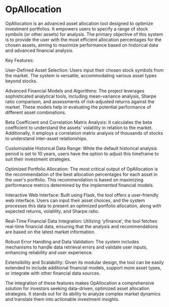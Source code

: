 # OpAllocation


OpAllocation is an advanced asset allocation tool designed to optimize investment portfolios. It empowers users to specify a range of stock symbols (or other assets) for analysis. The primary objective of this system is to provide the user with the most efficient allocation percentages for the chosen assets, aiming to maximize performance based on historical data and advanced financial analysis.

Key Features:

User-Defined Asset Selection: Users input their chosen stock symbols from the market. The system is versatile, accommodating various asset types beyond stocks.

Advanced Financial Models and Algorithms: The project leverages sophisticated analytical tools, including mean-variance analysis, Sharpe ratio comparison, and assessments of risk-adjusted returns against the market. These models help in evaluating the potential performance of different asset combinations.

Beta Coefficient and Correlation Matrix Analysis: It calculates the beta coefficient to understand the assets' volatility in relation to the market. Additionally, it employs a correlation matrix analysis of thousands of stocks to understand inter-asset relationships.

Customizable Historical Data Range: While the default historical analysis period is set to 10 years, users have the option to adjust this timeframe to suit their investment strategies.

Optimized Portfolio Allocation: The most critical output of OpAllocation is the recommendation of the best allocation percentages for each asset in the user's portfolio. This recommendation is based on maximizing performance metrics determined by the implemented financial models.

Interactive Web Interface: Built using Flask, the tool offers a user-friendly web interface. Users can input their asset choices, and the system processes this data to present an optimized portfolio allocation, along with expected returns, volatility, and Sharpe ratio.

Real-Time Financial Data Integration: Utilizing 'yfinance', the tool fetches real-time financial data, ensuring that the analysis and recommendations are based on the latest market information.

Robust Error Handling and Data Validation: The system includes mechanisms to handle data retrieval errors and validate user inputs, enhancing reliability and user experience.

Extensibility and Scalability: Given its modular design, the tool can be easily extended to include additional financial models, support more asset types, or integrate with other financial data sources.

The integration of these features makes OpAllocation a comprehensive solution for investors seeking data-driven, optimized asset allocation strategies. It stands out for its ability to analyze complex market dynamics and translate them into actionable investment insights.
